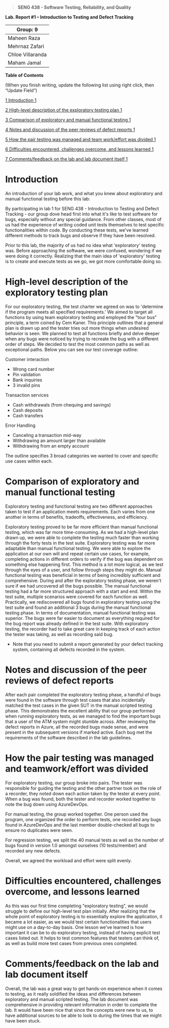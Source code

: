 >   **SENG 438 - Software Testing, Reliability, and Quality**

**Lab. Report \#1 – Introduction to Testing and Defect Tracking**

| Group: 9          |
|-------------------|
| Maheen Raza       |   
| Mehrnaz Zafari    |   
| Chloe Villaranda  |   
| Maham Jamal       |   



**Table of Contents**

(When you finish writing, update the following list using right click, then
“Update Field”)

[1 Introduction	1](#_Toc439194677)

[2 High-level description of the exploratory testing plan	1](#_Toc439194678)

[3 Comparison of exploratory and manual functional testing	1](#_Toc439194679)

[4 Notes and discussion of the peer reviews of defect reports	1](#_Toc439194680)

[5 How the pair testing was managed and team work/effort was
divided	1](#_Toc439194681)

[6 Difficulties encountered, challenges overcome, and lessons
learned	1](#_Toc439194682)

[7 Comments/feedback on the lab and lab document itself	1](#_Toc439194683)

# Introduction

An introduction of your lab work, and what you knew about exploratory and manual functional testing before this lab:

By participating in lab 1 for SENG 438 - Introduction to Testing and Defect Tracking - our group dove head first into what it's like to test software for bugs, especially without any special guidance. From other classes, most of us had the experience of writing coded unit tests themselves to test specific functionalities within code. By conducting these tests, we've learned different methods to track bugs and observe if they have been resolved.

Prior to this lab, the majority of us had no idea what 'exploratory' testing was. Before approaching the software, we were confused, wondering if we were doing it correctly. Realizing that the main idea of 'exploratory' testing is to create and execute tests as we go, we got more comfortable doing so.

# High-level description of the exploratory testing plan

For our exploratory testing, the test charter we agreed on was to 'determine if the program meets all specified requirements.' We aimed to target all functions by using team exploratory testing and employed the "tour bus" principle, a term coined by Cem Kaner. This principle outlines that a general plan is drawn up and the tester tries out more things when undesired behavior is seen. We planned to test all functions briefly and delve deeper when any bugs were noticed by trying to recreate the bug with a different order of steps. We decided to test the most common paths as well as exceptional paths. Below you can see our test coverage outline:

Customer interaction 

- Wrong card number
- Pin validation 
- Bank inquiries 
- 3 invalid pins 

Transaction services

- Cash withdrawals (from chequing and savings) 
- Cash deposits 
- Cash transfers

Error Handling

- Canceling a transaction mid-way
- Withdrawing an amount larger than available 
- Withdrawing from an empty account

The outline specifies 3 broad categories we wanted to cover and specific use cases within each.


# Comparison of exploratory and manual functional testing

Exploratory testing and functional testing are two different approaches taken to test if an application meets requirements. Each varies from one another in terms of benefits, tradeoffs, effectiveness, and efficiency. 

Exploratory testing proved to be far more efficient than manual functional testing, which was far more time-consuming. As we had a high-level plan drawn up, we were able to complete the testing much faster than working through the forty tests in the test suite. Exploratory testing was far more adaptable than manual functional testing. We were able to explore the application at our own will and repeat certain use cases, for example, completing actions in different orders to verify if the bug was dependent on something else happening first. This method is a lot more logical, as we test through the eyes of a user, and follow through steps they might do. Manual functional testing was beneficial in terms of being incredibly sufficient and comprehensive. During and after the exploratory testing phase, we weren't sure if we had uncovered all the bugs possible. The manual functional testing had a far more structured approach with a start and end. Within the test suite, multiple scenarios were covered for each function as well. Practically, we rediscovered all bugs found in exploratory testing using the test suite and found an additional 3 bugs during the manual functional testing phase. In terms of documentation, manual functional testing was superior. The bugs were far easier to document as everything required for the bug report was already defined in the test suite. With exploratory testing, the recorder had to take great care in keeping track of each action the tester was taking, as well as recording said bug. 

-   Note that you need to submit a report generated by your defect tracking
    system, containing all defects recorded in the system.

# Notes and discussion of the peer reviews of defect reports

After each pair completed the exploratory testing phase, a handful of bugs were found in the software through test cases that also incidentally matched the test cases in the given SUT in the manual scripted testing phase. This demonstrates the excellent ability that our group performed when running exploratory tests, as we managed to find the important bugs that a user of the ATM system might stumble across. After reviewing the defect reports in Azure, all the recorded bugs made sense, and were present in the subsequent versions if marked active. Each bug met the requirements of the software described in the lab guidelines.

# How the pair testing was managed and teamwork/effort was divided 

For exploratory testing, our group broke into pairs. The tester was responsible for guiding the testing and the other partner took on the role of a recorder, they noted down each action taken by the tester at every point. When a bug was found, both the tester and recorder worked together to note the bug down using AzureDevOps.

For manual testing, the group worked together. One person used the program, one organized the order to perform tests, one recorded any bugs found in AzureDevOps and the last member double-checked all bugs to ensure no duplicates were seen.

For regression testing, we split the 40 manual tests as well as the number of bugs found in version 1.0 amongst ourselves (10 tests/member) and recorded any new defects.

Overall, we agreed the workload and effort were split evenly.

# Difficulties encountered, challenges overcome, and lessons learned

As this was our first time completing "exploratory testing", we would struggle to define our high-level test plan initially. After realizing that the whole point of exploratory testing is to essentially explore the application, it became a lot easier, as we would test certain functionalities that users might use on a day-to-day basis. One lesson we've learned is how important it can be to do exploratory testing, instead of having explicit test cases listed out. It helps to test common features that testers can think of, as well as build more test cases from previous ones completed.

# Comments/feedback on the lab and lab document itself

Overall, the lab was a great way to get hands-on experience when it comes to testing, as it really soldified the ideas and differences between exploratory and manual scripted testing. The lab document was comprehensive in providing relevant information in order to complete the lab. It would have been nice that since the concepts were new to us, to have additional sources to be able to look to during the times that we might have been stuck.